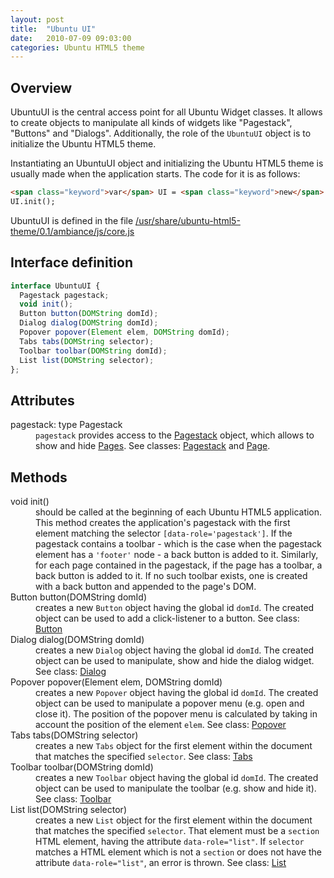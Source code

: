 ```yaml
---
layout: post
title:  "Ubuntu UI"
date:   2010-07-09 09:03:00
categories: Ubuntu HTML5 theme
---
```

<h2>Overview</h2>
UbuntuUI is the central access point for all Ubuntu Widget classes. It allows to create objects to manipulate all kinds of widgets like "Pagestack", "Buttons" and "Dialogs". Additionally, the role of the <code>UbuntuUI</code> object is to initialize the Ubuntu HTML5 theme. 

Instantiating an UbuntuUI object and initializing the Ubuntu HTML5 theme is usually made when the application starts. The code for it is as follows:


```html
<span class="keyword">var</span> UI = <span class="keyword">new</span> UbuntuUI(); <br>
UI.init();
```

UbuntuUI is defined in the file <a href="file:///usr/share/ubuntu-html5-theme/0.1/ambiance/js/core.js">/usr/share/ubuntu-html5-theme/0.1/ambiance/js/core.js</a>

<h2>Interface definition</h2>

```javascript
interface UbuntuUI {
  Pagestack pagestack;
  void init();
  Button button(DOMString domId);
  Dialog dialog(DOMString domId);
  Popover popover(Element elem, DOMString domId);
  Tabs tabs(DOMString selector);
  Toolbar toolbar(DOMString domId);
  List list(DOMString selector);
};
```

<h2>Attributes</h2>
<dl>
<dt>pagestack: type Pagestack</dt>
<dd><code>pagestack</code> provides access to the <a href="http://daniel-beck.org/ubuntu-html5-theme/widgets/pagestack/">Pagestack</a> object, which allows to show and hide <a href="http://daniel-beck.org/ubuntu-html5-theme/widgets/page/">Pages</a>. See classes: <a href="http://daniel-beck.org/ubuntu-html5-theme/widgets/pagestack/">Pagestack</a> and <a href="http://daniel-beck.org/ubuntu-html5-theme/widgets/page/">Page</a>.</dd>
</dl>

<h2>Methods</h2>

<dl>
<dt>void init()</dt>
<dd>should be called at the beginning of each Ubuntu HTML5 application.
 This method creates the application's pagestack with the first element matching the selector <code>[data-role='pagestack']</code>. If the pagestack contains a toolbar - which is the case when the pagestack element has a <code>'footer'</code> node - a back button is added to it. Similarly, for each page contained in the pagestack, if the page has a toolbar, a back button is added to it. If no such toolbar exists, one is created with a back button and appended to the page's DOM.</dd>

<dt>Button button(DOMString domId)</dt>
<dd>creates a new <code>Button</code> object having the global id <code>domId</code>. The created object can be used to add a click-listener to a button. See class: <a href="http://daniel-beck.org/ubuntu-html5-theme/widgets/button/">Button</a></dd>

<dt>Dialog dialog(DOMString domId)</dt>
<dd>creates a new <code>Dialog</code> object having the global id <code>domId</code>. The created object can be used to manipulate, show and hide the dialog widget. See class: <a href="http://daniel-beck.org/ubuntu-html5-theme/widgets/dialog/">Dialog</a></dd>

<dt>Popover popover(Element elem, DOMString domId)</dt>
<dd>creates a new <code>Popover</code> object having the global id <code>domId</code>. The created object can be used to manipulate a popover menu (e.g. open and close it). The position of the popover menu is calculated by taking in account the position of the element <code>elem</code>. See class: <a href="http://daniel-beck.org/ubuntu-html5-theme/widgets/popover/">Popover</a> </dd>

<dt>Tabs tabs(DOMString selector)</dt>
<dd>creates a new <code>Tabs</code> object for the first element within the document that matches the specified <code>selector</code>. See class: <a href="http://daniel-beck.org/ubuntu-html5-theme/widgets/tabs/">Tabs</a> </dd>

<dt>Toolbar toolbar(DOMString domId)</dt>
<dd>creates a new <code>Toolbar</code> object having the global id <code>domId</code>. The created object can be used to manipulate the toolbar (e.g. show and hide it). See class: <a href="http://daniel-beck.org/ubuntu-html5-theme/widgets/toolbar/">Toolbar</a> </dd>

<dt>List list(DOMString selector)</dt>
<dd>creates a new <code>List</code> object for the first element within the document that matches the specified <code>selector</code>. That element must be a <code>section</code> HTML element, having the attribute <code>data-role="list"</code>. If <code>selector</code> matches a HTML element which is not a <code>section</code> or does not have the attribute <code>data-role="list"</code>, an error is thrown. See class: <a href="http://daniel-beck.org/ubuntu-html5-theme/widgets/lists/">List</a> </dd>
</dl>
